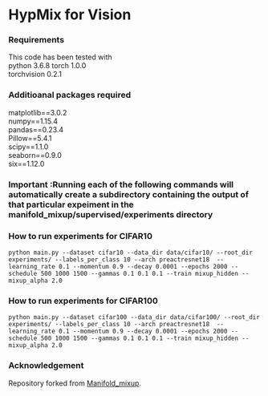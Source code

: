 # HypMix for Vision

### Requirements
This code has been tested with  
python 3.6.8
torch 1.0.0  
torchvision 0.2.1
### Additioanal packages required
matplotlib==3.0.2  
numpy==1.15.4  
pandas==0.23.4  
Pillow==5.4.1  
scipy==1.1.0  
seaborn==0.9.0  
six==1.12.0  

### Important :Running each of the following commands will automatically create a subdirectory containing the output of that particular expeiment in the manifold_mixup/supervised/experiments directory

### How to run experiments for CIFAR10
```
python main.py --dataset cifar10 --data_dir data/cifar10/ --root_dir experiments/ --labels_per_class 10 --arch preactresnet18  --learning_rate 0.1 --momentum 0.9 --decay 0.0001 --epochs 2000 --schedule 500 1000 1500 --gammas 0.1 0.1 0.1 --train mixup_hidden --mixup_alpha 2.0
```

### How to run experiments for CIFAR100
```
python main.py --dataset cifar100 --data_dir data/cifar100/ --root_dir experiments/ --labels_per_class 10 --arch preactresnet18  --learning_rate 0.1 --momentum 0.9 --decay 0.0001 --epochs 2000 --schedule 500 1000 1500 --gammas 0.1 0.1 0.1 --train mixup_hidden --mixup_alpha 2.0
```

### Acknowledgement

Repository forked from [Manifold_mixup](https://github.com/vikasverma1077/manifold_mixup).